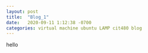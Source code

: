 ```yaml
---
layout: post
title:  "Blog_1"
date:   2020-09-11 1:12:38 -0700
categories: virtual machine ubuntu LAMP cit480 blog
---
```

hello
